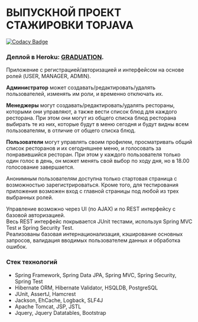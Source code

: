 # ВЫПУСКНОЙ ПРОЕКТ СТАЖИРОВКИ TOPJAVA

[![Codacy Badge](https://api.codacy.com/project/badge/Grade/1af51a297ea24ae4ad39d3ef80fd6183)](https://app.codacy.com/app/alex-kar/Graduation?utm_source=github.com&utm_medium=referral&utm_content=alex-kar/Graduation&utm_campaign=Badge_Grade_Settings)

### Деплой в Heroku: [GRADUATION](http://damp-temple-95549.herokuapp.com).

Приложение с регистрацией/авторизацией и интерфейсом на основе ролей (USER, MANAGER, ADMIN).

**Администратор** может создавать/редактировать/удалять пользователей, изменять им роли, и временно отключать их.

**Менеджеры** могут создавать/редактировать/удалять рестораны, которыми они управляют, а также вести список блюд для каждого ресторана.
При этом они могут из общего списка блюд ресторана выбирать те из них, которые будут в меню сегодня и будут видны всем пользователям, в отличие от общего списка блюд.

**Пользователи** могут управлять своим профилем, просматривать общий список ресторанов и их сегодняшнее меню, и голосовать за понравившийся ресторан.
При этом у каждого пользователя только один голос в день, он может менять свой выбор по ходу дня, но в 18.00 голосование завершается.

Анонимным пользователям доступна только стартовая страница с возможностью зарегистрироваться.
Кроме того, для тестирования приложения возможен вход с главной страницы под любой из трех выбранных ролей.

Управление возможно через UI (по AJAX) и по REST интерфейсу с базовой авторизацией.  
Весь REST интерфейс покрывается JUnit тестами, используя Spring MVC Test и Spring Security Test.  
Реализованы базовая интернационализация, кэширование основных запросов, валидация вводимых пользователем данных и обработка ошибок.

### Стек технологий

- Spring Framework, Spring Data JPA, Spring MVC, Spring Security, Spring Test
- Hibernate ORM, Hibernate Validator, HSQLDB, PostgreSQL
- JUnit, AssertJ, Hamcrest
- Jackson, EhCache, Logback, SLF4J
- Apache Tomcat, JSP, JSTL
- Jquery, Jquery Datatables, Bootstrap